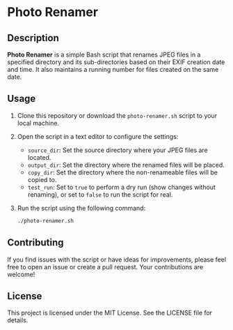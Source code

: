 # Photo Renamer

## Description

**Photo Renamer** is a simple Bash script that renames JPEG files in a specified directory and its sub-directories based on their EXIF creation date and time. It also maintains a running number for files created on the same date.

## Usage

1. Clone this repository or download the `photo-renamer.sh` script to your local machine.

2. Open the script in a text editor to configure the settings:

   - `source_dir`: Set the source directory where your JPEG files are located.
   - `output_dir`: Set the directory where the renamed files will be placed.
   - `copy_dir`: Set the directory where the non-renameable files will be copied to.
   - `test_run`: Set to `true` to perform a dry run (show changes without renaming), or set to `false` to run the script for real.

3. Run the script using the following command:

   ```bash
   ./photo-renamer.sh


## Contributing

If you find issues with the script or have ideas for improvements, please feel free to open an issue or create a pull request. Your contributions are welcome!

## License

This project is licensed under the MIT License. See the LICENSE file for details.
